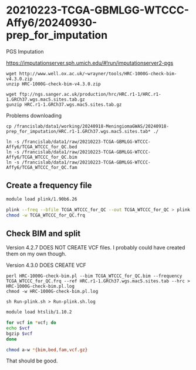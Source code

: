 
#	20210223-TCGA-GBMLGG-WTCCC-Affy6/20240930-prep_for_imputation

PGS Imputation

https://imputationserver.sph.umich.edu/#!run/imputationserver2-pgs


```
wget http://www.well.ox.ac.uk/~wrayner/tools/HRC-1000G-check-bim-v4.3.0.zip
unzip HRC-1000G-check-bim-v4.3.0.zip

wget ftp://ngs.sanger.ac.uk/production/hrc/HRC.r1-1/HRC.r1-1.GRCh37.wgs.mac5.sites.tab.gz
gunzip HRC.r1-1.GRCh37.wgs.mac5.sites.tab.gz
```

Problems downloading
```
cp /francislab/data1/working/20240918-MeningiomaGWAS/20240918-prep_for_imputation/HRC.r1-1.GRCh37.wgs.mac5.sites.tab* ./
```


```
ln -s /francislab/data1/raw/20210223-TCGA-GBMLGG-WTCCC-Affy6/TCGA_WTCCC_for_QC.bed
ln -s /francislab/data1/raw/20210223-TCGA-GBMLGG-WTCCC-Affy6/TCGA_WTCCC_for_QC.bim
ln -s /francislab/data1/raw/20210223-TCGA-GBMLGG-WTCCC-Affy6/TCGA_WTCCC_for_QC.fam
```

##  Create a frequency file

```BASH
module load plink/1.90b6.26

plink --freq --bfile TCGA_WTCCC_for_QC --out TCGA_WTCCC_for_QC > plink.create_frequency_file.log
chmod -w TCGA_WTCCC_for_QC.frq
```

##  Check BIM and split

Version 4.2.7 DOES NOT CREATE VCF files. I probably could have created them on my own though.

Version 4.3.0 DOES CREATE VCF 

```
perl HRC-1000G-check-bim.pl --bim TCGA_WTCCC_for_QC.bim --frequency TCGA_WTCCC_for_QC.frq --ref HRC.r1-1.GRCh37.wgs.mac5.sites.tab --hrc > HRC-1000G-check-bim.pl.log
chmod -w HRC-1000G-check-bim.pl.log
```

```
sh Run-plink.sh > Run-plink.sh.log
```






```BASH
module load htslib/1.10.2

for vcf in *vcf; do
echo $vcf
bgzip $vcf
done

chmod a-w *{bim,bed,fam,vcf.gz}
```

That should be good.





